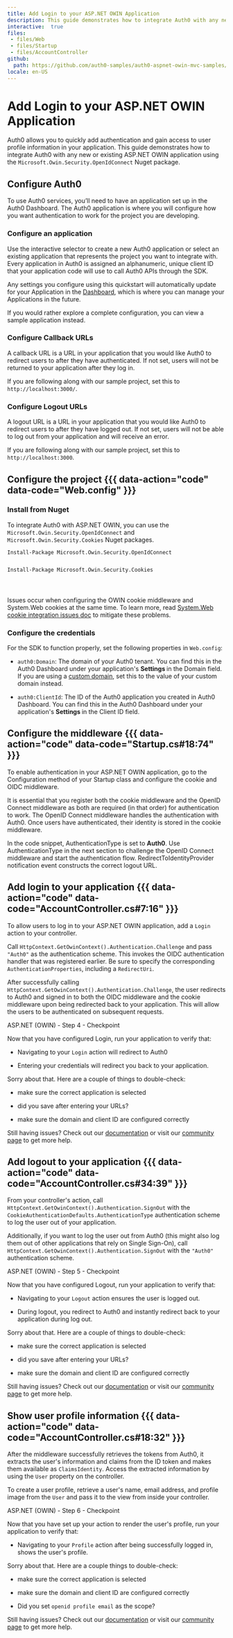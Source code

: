 ```yaml
---
title: Add Login to your ASP.NET OWIN Application
description: This guide demonstrates how to integrate Auth0 with any new or existing ASP.NET OWIN application using the Microsoft.Owin.Security.OpenIdConnect Nuget package.
interactive:  true
files:
 - files/Web
 - files/Startup
 - files/AccountController
github:
  path: https://github.com/auth0-samples/auth0-aspnet-owin-mvc-samples/tree/master/Quickstart/Sample
locale: en-US
---
```


# Add Login to your ASP.NET OWIN Application


<p>Auth0 allows you to quickly add authentication and gain access to user profile information in your application. This guide demonstrates how to integrate Auth0 with any new or existing ASP.NET OWIN application using the <code>Microsoft.Owin.Security.OpenIdConnect</code> Nuget package.</p><p></p>

## Configure Auth0


<p>To use Auth0 services, you’ll need to have an application set up in the Auth0 Dashboard. The Auth0 application is where you will configure how you want authentication to work for the project you are developing.</p><h3>Configure an application</h3><p>Use the interactive selector to create a new Auth0 application or select an existing application that represents the project you want to integrate with. Every application in Auth0 is assigned an alphanumeric, unique client ID that your application code will use to call Auth0 APIs through the SDK.</p><p>Any settings you configure using this quickstart will automatically update for your Application in the <a href="https://manage.auth0.com/#/">Dashboard</a>, which is where you can manage your Applications in the future.</p><p>If you would rather explore a complete configuration, you can view a sample application instead.</p><h3>Configure Callback URLs</h3><p>A callback URL is a URL in your application that you would like Auth0 to redirect users to after they have authenticated. If not set, users will not be returned to your application after they log in.</p><p><div class="alert-container" severity="default"><p>If you are following along with our sample project, set this to <code>http://localhost:3000/</code>.</p></div></p><h3>Configure Logout URLs</h3><p>A logout URL is a URL in your application that you would like Auth0 to redirect users to after they have logged out. If not set, users will not be able to log out from your application and will receive an error.</p><p><div class="alert-container" severity="default"><p>If you are following along with our sample project, set this to <code>http://localhost:3000</code>.</p></div></p>

## Configure the project {{{ data-action="code" data-code="Web.config" }}}


<h3>Install from Nuget</h3><p>To integrate Auth0 with ASP.NET OWIN, you can use the <code>Microsoft.Owin.Security.OpenIdConnect</code> and <code>Microsoft.Owin.Security.Cookies</code> Nuget packages.</p><p><pre><code>Install-Package Microsoft.Owin.Security.OpenIdConnect

Install-Package Microsoft.Owin.Security.Cookies

</code></pre>

</p><p><div class="alert-container" severity="default"><p>Issues occur when configuring the OWIN cookie middleware and System.Web cookies at the same time. To learn more, read <a href="https://github.com/aspnet/AspNetKatana/wiki/System.Web-response-cookie-integration-issues">System.Web cookie integration issues doc</a> to mitigate these problems.</p></div></p><h3>Configure the credentials</h3><p>For the SDK to function properly, set the following properties in <code>Web.config</code>:</p><ul><li><p><code>auth0:Domain</code>: The domain of your Auth0 tenant. You can find this in the Auth0 Dashboard under your application&#39;s <b>Settings </b>in the Domain field. If you are using a <a href="https://auth0.com/docs/custom-domains">custom domain</a>, set this to the value of your custom domain instead.</p></li><li><p><code>auth0:ClientId</code>: The ID of the Auth0 application you created in Auth0 Dashboard. You can find this in the Auth0 Dashboard under your application&#39;s <b>Settings </b>in the Client ID field.</p></li></ul><p></p>

## Configure the middleware {{{ data-action="code" data-code="Startup.cs#18:74" }}}


<p>To enable authentication in your ASP.NET OWIN application, go to the Configuration method of your Startup class and configure the cookie and OIDC middleware.</p><p>It is essential that you register both the cookie middleware and the OpenID Connect middleware as both are required (in that order) for authentication to work. The OpenID Connect middleware handles the authentication with Auth0. Once users have authenticated, their identity is stored in the cookie middleware.</p><p>In the code snippet, AuthenticationType is set to <b>Auth0</b>. Use AuthenticationType in the next section to challenge the OpenID Connect middleware and start the authentication flow. RedirectToIdentityProvider notification event constructs the correct <a data-contentfulid="5sl85ipAFaf8i4CH9wD6VA-en-US">logout URL</a>.</p>

## Add login to your application {{{ data-action="code" data-code="AccountController.cs#7:16" }}}


<p>To allow users to log in to your ASP.NET OWIN application, add a <code>Login</code> action to your controller.</p><p>Call <code>HttpContext.GetOwinContext().Authentication.Challenge</code> and pass <code>&quot;Auth0&quot;</code> as the authentication scheme. This invokes the OIDC authentication handler that was registered earlier. Be sure to specify the corresponding <code>AuthenticationProperties</code>, including a <code>RedirectUri</code>.</p><p>After successfully calling <code>HttpContext.GetOwinContext().Authentication.Challenge</code>, the user redirects to Auth0 and signed in to both the OIDC middleware and the cookie middleware upon being redirected back to your application. This will allow the users to be authenticated on subsequent requests.</p><p><div class="checkpoint">ASP.NET (OWIN) - Step 4 - Checkpoint <div class="checkpoint-default"><p>Now that you have configured Login, run your application to verify that:</p><ul><li><p>Navigating to your <code>Login</code> action will redirect to Auth0</p></li><li><p>Entering your credentials will redirect you back to your application.</p></li></ul><p></p></div>

  <div class="checkpoint-success"></div>

  <div class="checkpoint-failure"><p>Sorry about that. Here are a couple of things to double-check:</p><ul><li><p>make sure the correct application is selected</p></li><li><p>did you save after entering your URLs?</p></li><li><p>make sure the domain and client ID are configured correctly</p></li></ul><p>Still having issues? Check out our <a href="https://auth0.com/docs">documentation</a> or visit our <a href="https://community.auth0.com/">community page</a> to get more help.</p></div>

  </div></p>

## Add logout to your application {{{ data-action="code" data-code="AccountController.cs#34:39" }}}


<p>From your controller&#39;s action, call <code>HttpContext.GetOwinContext().Authentication.SignOut</code> with the <code>CookieAuthenticationDefaults.AuthenticationType</code> authentication scheme to log the user out of your application.</p><p>Additionally, if you want to log the user out from Auth0 (this might also log them out of other applications that rely on Single Sign-On), call <code>HttpContext.GetOwinContext().Authentication.SignOut</code> with the <code>&quot;Auth0&quot;</code> authentication scheme.</p><p><div class="checkpoint">ASP.NET (OWIN) - Step 5 - Checkpoint <div class="checkpoint-default"><p>Now that you have configured Logout, run your application to verify that:</p><ul><li><p>Navigating to your <code>Logout</code> action ensures the user is logged out.</p></li><li><p>During logout, you redirect to Auth0 and instantly redirect back to your application during log out.</p></li></ul><p></p></div>

  <div class="checkpoint-success"></div>

  <div class="checkpoint-failure"><p>Sorry about that. Here are a couple of things to double-check:</p><ul><li><p>make sure the correct application is selected</p></li><li><p>did you save after entering your URLs?</p></li><li><p>make sure the domain and client ID are configured correctly</p></li></ul><p>Still having issues? Check out our <a href="https://auth0.com/docs">documentation</a> or visit our <a href="https://community.auth0.com/">community page</a> to get more help.</p></div>

  </div></p>

## Show user profile information {{{ data-action="code" data-code="AccountController.cs#18:32" }}}


<p>After the middleware successfully retrieves the tokens from Auth0, it extracts the user&#39;s information and claims from the ID token and makes them available as <code>ClaimsIdentity</code>. Access the extracted information by using the <code>User</code> property on the controller.</p><p>To create a user profile, retrieve a user&#39;s name, email address, and profile image from the <code>User</code> and pass it to the view from inside your controller.</p><p><div class="checkpoint">ASP.NET (OWIN) - Step 6 - Checkpoint <div class="checkpoint-default"><p>Now that you have set up your action to render the user&#39;s profile, run your application to verify that:</p><ul><li><p>Navigating to your <code>Profile</code> action after being successfully logged in, shows the user&#39;s profile.</p></li></ul><p></p></div>

  <div class="checkpoint-success"></div>

  <div class="checkpoint-failure"><p>Sorry about that. Here are a couple things to double-check:</p><ul><li><p>make sure the correct application is selected</p></li><li><p>make sure the domain and client ID are configured correctly</p></li><li><p>Did you set <code>openid profile email</code> as the scope?</p></li></ul><p>Still having issues? Check out our <a href="https://auth0.com/docs">documentation</a> or visit our <a href="https://community.auth0.com/">community page</a> to get more help.</p></div>

  </div></p>
